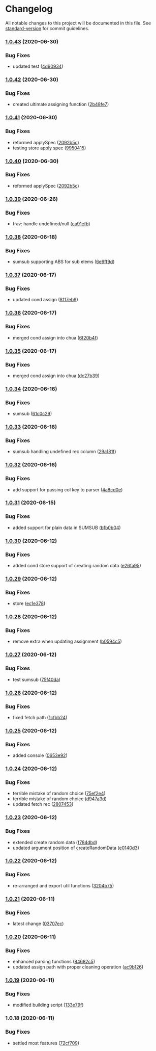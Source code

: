 # Changelog

All notable changes to this project will be documented in this file. See [standard-version](https://github.com/conventional-changelog/standard-version) for commit guidelines.

### [1.0.43](https://github.com/marvintau/tree/compare/v1.0.42...v1.0.43) (2020-06-30)


### Bug Fixes

* updated test ([4d90934](https://github.com/marvintau/tree/commit/4d90934053df0c9220750ac582d320413560427b))

### [1.0.42](https://github.com/marvintau/tree/compare/v1.0.41...v1.0.42) (2020-06-30)


### Bug Fixes

* created ultimate assigning function ([2b48fe7](https://github.com/marvintau/tree/commit/2b48fe7c5b2c57b309c7ae42851a262813cc757d))

### [1.0.41](https://github.com/marvintau/tree/compare/v1.0.39...v1.0.41) (2020-06-30)


### Bug Fixes

* reformed applySpec ([2092b5c](https://github.com/marvintau/tree/commit/2092b5ca0fa2d290d70610893e1f064916f510f7))
* testing store apply spec ([9950415](https://github.com/marvintau/tree/commit/99504155b49d54971b8996b1d1d047f64b2e74c5))

### [1.0.40](https://github.com/marvintau/tree/compare/v1.0.39...v1.0.40) (2020-06-30)


### Bug Fixes

* reformed applySpec ([2092b5c](https://github.com/marvintau/tree/commit/2092b5ca0fa2d290d70610893e1f064916f510f7))

### [1.0.39](https://github.com/marvintau/tree/compare/v1.0.38...v1.0.39) (2020-06-26)


### Bug Fixes

* trav: handle undefined/null ([ca91efb](https://github.com/marvintau/tree/commit/ca91efb295db3a42111a55d1758ec15d658c3663))

### [1.0.38](https://github.com/marvintau/tree/compare/v1.0.37...v1.0.38) (2020-06-18)


### Bug Fixes

* sumsub supporting ABS for sub elems ([6e9ff9d](https://github.com/marvintau/tree/commit/6e9ff9d8fd5376a2887261e717dfcff590690891))

### [1.0.37](https://github.com/marvintau/tree/compare/v1.0.36...v1.0.37) (2020-06-17)


### Bug Fixes

* updated cond assign ([8117eb9](https://github.com/marvintau/tree/commit/8117eb9c66eb6a2808038843f8a2816fa0132ba0))

### [1.0.36](https://github.com/marvintau/tree/compare/v1.0.35...v1.0.36) (2020-06-17)


### Bug Fixes

* merged cond assign into chua ([6f20b4f](https://github.com/marvintau/tree/commit/6f20b4fbbb9a14edb336df56f8490a05cffcdf29))

### [1.0.35](https://github.com/marvintau/tree/compare/v1.0.34...v1.0.35) (2020-06-17)


### Bug Fixes

* merged cond assign into chua ([dc27b39](https://github.com/marvintau/tree/commit/dc27b3924ec2de8e335798f2280e9b3041ff8370))

### [1.0.34](https://github.com/marvintau/tree/compare/v1.0.33...v1.0.34) (2020-06-16)


### Bug Fixes

* sumsub ([61c0c29](https://github.com/marvintau/tree/commit/61c0c29062e12e4573e1bd732465fb57bd1d6a30))

### [1.0.33](https://github.com/marvintau/tree/compare/v1.0.32...v1.0.33) (2020-06-16)


### Bug Fixes

* sumsub handling undefined rec column ([29a181f](https://github.com/marvintau/tree/commit/29a181f9d9d7779f83df38ac0c2069fe1122c866))

### [1.0.32](https://github.com/marvintau/tree/compare/v1.0.31...v1.0.32) (2020-06-16)


### Bug Fixes

* add support for passing col key to parser ([4a8cd0e](https://github.com/marvintau/tree/commit/4a8cd0e6a9092519aa7fc97f6191778d4c4636ac))

### [1.0.31](https://github.com/marvintau/tree/compare/v1.0.30...v1.0.31) (2020-06-15)


### Bug Fixes

* added support for plain data in SUMSUB ([b1b0b04](https://github.com/marvintau/tree/commit/b1b0b043533d7aa26e7edaf173a6a6b93c72bde0))

### [1.0.30](https://github.com/marvintau/tree/compare/v1.0.29...v1.0.30) (2020-06-12)


### Bug Fixes

* added cond store support of creating random data ([e26fa95](https://github.com/marvintau/tree/commit/e26fa957d05acbab2b9e5882b720123b6f60d50e))

### [1.0.29](https://github.com/marvintau/tree/compare/v1.0.28...v1.0.29) (2020-06-12)


### Bug Fixes

* store ([ec1e378](https://github.com/marvintau/tree/commit/ec1e37875ca2e54f87b40b952f20313068cbe94a))

### [1.0.28](https://github.com/marvintau/tree/compare/v1.0.27...v1.0.28) (2020-06-12)


### Bug Fixes

* remove extra when updating assignment ([b0594c5](https://github.com/marvintau/tree/commit/b0594c50474158cbccfa689a41588d5476e82376))

### [1.0.27](https://github.com/marvintau/tree/compare/v1.0.26...v1.0.27) (2020-06-12)


### Bug Fixes

* test sumsub ([75f40da](https://github.com/marvintau/tree/commit/75f40daedb40f6edeb336cb0ae62fffe55e6c7be))

### [1.0.26](https://github.com/marvintau/tree/compare/v1.0.25...v1.0.26) (2020-06-12)


### Bug Fixes

* fixed fetch path ([1cfbb24](https://github.com/marvintau/tree/commit/1cfbb245d777e2ff75bfe2567918f01072820f7e))

### [1.0.25](https://github.com/marvintau/tree/compare/v1.0.24...v1.0.25) (2020-06-12)


### Bug Fixes

* added console ([0653e92](https://github.com/marvintau/tree/commit/0653e92fdc5311ef7c177cab167aecd2d9c26e14))

### [1.0.24](https://github.com/marvintau/tree/compare/v1.0.23...v1.0.24) (2020-06-12)


### Bug Fixes

* terrible mistake of random choice ([75ef2e4](https://github.com/marvintau/tree/commit/75ef2e452050885a94db8fa5b0730bc4c166d571))
* terrible mistake of random choice ([d947a3d](https://github.com/marvintau/tree/commit/d947a3d17dd0cd7f15283701acda924e7ff3633c))
* updated fetch rec ([2807453](https://github.com/marvintau/tree/commit/2807453a74ab67d532efb9bfdbf54b49f04d1e2e))

### [1.0.23](https://github.com/marvintau/tree/compare/v1.0.22...v1.0.23) (2020-06-12)


### Bug Fixes

* extended create random data ([f784dbd](https://github.com/marvintau/tree/commit/f784dbd49684fd1b1a5594a03faeb061777cf0ca))
* updated argument position of createRandomData ([e0140d3](https://github.com/marvintau/tree/commit/e0140d3eaf2c7fedbce8486b37d09fad2663b063))

### [1.0.22](https://github.com/marvintau/tree/compare/v1.0.21...v1.0.22) (2020-06-12)


### Bug Fixes

* re-arranged and export util functions ([3204b75](https://github.com/marvintau/tree/commit/3204b75e763d3e22615355f1a2a842abada41733))

### [1.0.21](https://github.com/marvintau/tree/compare/v1.0.20...v1.0.21) (2020-06-11)


### Bug Fixes

* latest change ([03707ec](https://github.com/marvintau/tree/commit/03707eccd314cea2d59c15daaf8c0494085d284c))

### [1.0.20](https://github.com/marvintau/tree/compare/v1.0.19...v1.0.20) (2020-06-11)


### Bug Fixes

* enhanced parsing functions ([84682c5](https://github.com/marvintau/tree/commit/84682c575a592dd3709caf0a51102e4cbb716bf9))
* updated assign path with proper cleaning operation ([ac9b126](https://github.com/marvintau/tree/commit/ac9b126b6537979b5275bd73985468f207da3d8f))

### [1.0.19](https://github.com/marvintau/tree/compare/v1.0.18...v1.0.19) (2020-06-11)


### Bug Fixes

* modified building script ([133e79f](https://github.com/marvintau/tree/commit/133e79ff031a0dfd452b4422c42904211c138cee))

### 1.0.18 (2020-06-11)


### Bug Fixes

* settled most features ([72cf709](https://github.com/marvintau/tree/commit/72cf7092d744ae4b9304d8eaccc7a033b8b86dc5))
